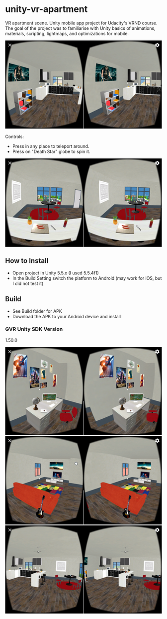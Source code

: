 # unity-vr-apartment
VR apartment scene. Unity mobile app project for Udacity's VRND course. The goal of the project was to familiarise with Unity basics of animations, materials, scripting, lightmaps, and optimizations for mobile.

![VR Geek Apartment](/screenshots/1.png?raw=true "VR Geek Apartment-01")

Controls: 
 * Press in any place to teleport around. 
 * Press on "Death Star" globe to spin it.

![VR Geek Apartment](/screenshots/2.png?raw=true "VR Geek Apartment-02")

## How to Install
 * Open project in Unity 5.5.x (I used 5.5.4f1) 
 * In the Build Setting switch the platform to Android (may work for iOS, but I did not test it)
 
## Build
 * See Build folder for APK
 * Download the APK to your Android device and install

### GVR Unity SDK Version
1.50.0

![VR Geek Apartment](/screenshots/3.png?raw=true "VR Geek Apartment-02")
![VR Geek Apartment](/screenshots/4.png?raw=true "VR Geek Apartment-02")
![VR Geek Apartment](/screenshots/5.png?raw=true "VR Geek Apartment-02")
